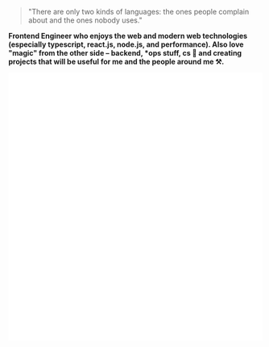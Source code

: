 > "There are only two kinds of languages: the ones people complain about and the ones nobody uses."

__Frontend Engineer who enjoys the web and modern web technologies (especially typescript, react.js, node.js, and performance). Also love "magic" from the other side – backend, *ops stuff, cs 🌌 and creating projects that will be useful for me and the people around me ⚒️.__

![Metrics](https://github.com/tua-Mascot/tua-Mascot/blob/main/github-metrics.svg)
